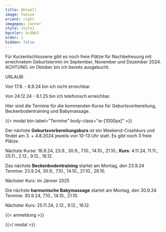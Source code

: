 ```yaml
---
title: Aktuell
image: fuesse
orient: right
imagepos: center
style: style1
bgcolor: bcdbb3
order: 1
hidden: false
---
```

Für Kurzentschlossene gibt es noch freie Plätze für Nachbetreuung mit errechnetem Geburtstermin im September, November und Dezember 2024. ACHTUNG: im Oktober bin ich bereits ausgebucht.

URLAUB: 

Von 17.8. - 8.9.24 bin ich nicht erreichbar. 

Von 24.12.24 - 6.1.25 bin ich telefonisch erreichbar.

Hier sind die Termine für die kommenden Kurse für Geburtsvorbereitung, Beckenbodentraining und Babymassage.

{{< modal btn-label="Termine" body-class="w-\[1000px]" >}}

Der nächste **Geburtsvorbereitungskurs** ist ein Weekend-Crashkurs und findet am 3. + 4.8.2024 jeweils von 10-13 Uhr statt. Es gibt noch 3 freie Plätze.

Nächste Kurse: 16.9.24, 23.9., 30.9., 7.10., 14.10., 21.10.; **Kurs**: 4.11.24, 11.11., 25.11., 2.12., 9.12., 16.12.

Das nächste **Beckenbodentraining** startet am Montag, den 23.9.24\
Termine: 23.9.24, 30.9., 7.10., 14.10., 21.10., 28.10.

Nächster Kurs: im Jänner 2025

Die nächste **harmonische Babymassage** startet am Montag, den 30.9.24\
Termine: 30.9.24, 7.10., 14.10., 21.10.

Nächster Kurs: 25.11.24, 2.12., 9.12., 16.12.

{{< anmeldung >}}

{{</ modal >}}
